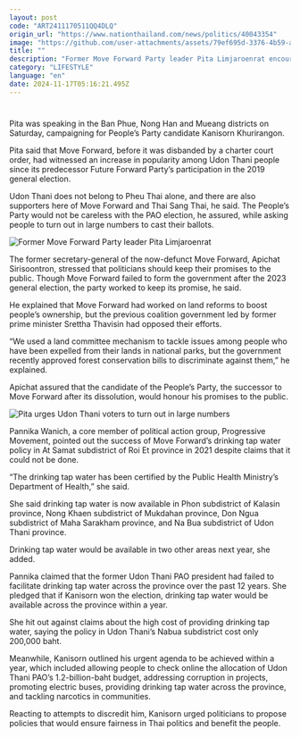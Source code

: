 ```yaml
---
layout: post
code: "ART2411170511QQ4DLQ"
origin_url: "https://www.nationthailand.com/news/politics/40043354"
image: "https://github.com/user-attachments/assets/79ef695d-3376-4b59-a0c4-1ef9ef003bf6"
title: ""
description: "Former Move Forward Party leader Pita Limjaroenrat encouraged Udon Thani voters to cast their ballots in the election for president of the Udon Thani Provincial Administrative Organisation (PAO), saying he was not worried about losing the election."
category: "LIFESTYLE"
language: "en"
date: 2024-11-17T05:16:21.495Z
---
```


# 









Pita was speaking in the Ban Phue, Nong Han and Mueang districts on Saturday, campaigning for People’s Party candidate Kanisorn Khurirangon.

Pita said that Move Forward, before it was disbanded by a charter court order, had witnessed an increase in popularity among Udon Thani people since its predecessor Future Forward Party’s participation in the 2019 general election.

Udon Thani does not belong to Pheu Thai alone, and there are also supporters here of Move Forward and Thai Sang Thai, he said. The People’s Party would not be careless with the PAO election, he assured, while asking people to turn out in large numbers to cast their ballots.

  ![Former Move Forward Party leader Pita Limjaroenrat](https://github.com/user-attachments/assets/df46e938-d9bf-4bbe-9852-9d24e7d4fb6a)

The former secretary-general of the now-defunct Move Forward, Apichat Sirisoontron, stressed that politicians should keep their promises to the public. Though Move Forward failed to form the government after the 2023 general election, the party worked to keep its promise, he said.

He explained that Move Forward had worked on land reforms to boost people’s ownership, but the previous coalition government led by former prime minister Srettha Thavisin had opposed their efforts.

“We used a land committee mechanism to tackle issues among people who have been expelled from their lands in national parks, but the government recently approved forest conservation bills to discriminate against them,” he explained.

Apichat assured that the candidate of the People’s Party, the successor to Move Forward after its dissolution, would honour his promises to the public.

  
  ![Pita urges Udon Thani voters to turn out in large numbers](https://github.com/user-attachments/assets/0fc79cc9-d0e7-4bc1-a9c5-b179a06096d2)

Pannika Wanich, a core member of political action group, Progressive Movement, pointed out the success of Move Forward’s drinking tap water policy in At Samat subdistrict of Roi Et province in 2021 despite claims that it could not be done.

“The drinking tap water has been certified by the Public Health Ministry’s Department of Health,” she said.

She said drinking tap water is now available in Phon subdistrict of Kalasin province, Nong Khaen subdistrict of Mukdahan province, Don Ngua subdistrict of Maha Sarakham province, and Na Bua subdistrict of Udon Thani province.

Drinking tap water would be available in two other areas next year, she added.

Pannika claimed that the former Udon Thani PAO president had failed to facilitate drinking tap water across the province over the past 12 years. She pledged that if Kanisorn won the election, drinking tap water would be available across the province within a year.

She hit out against claims about the high cost of providing drinking tap water, saying the policy in Udon Thani’s Nabua subdistrict cost only 200,000 baht.

Meanwhile, Kanisorn outlined his urgent agenda to be achieved within a year, which included allowing people to check online the allocation of Udon Thani PAO’s 1.2-billion-baht budget, addressing corruption in projects, promoting electric buses, providing drinking tap water across the province, and tackling narcotics in communities.

Reacting to attempts to discredit him, Kanisorn urged politicians to propose policies that would ensure fairness in Thai politics and benefit the people.


